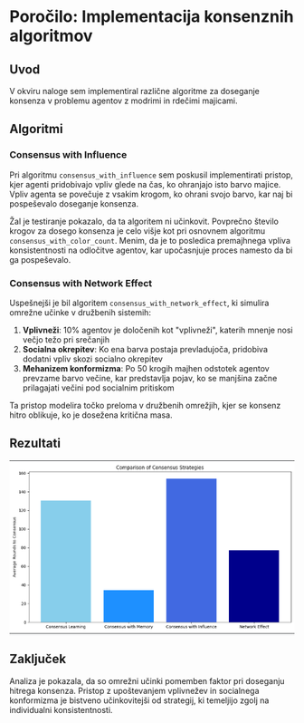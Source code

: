 # Poročilo: Implementacija konsenznih algoritmov

## Uvod
V okviru naloge sem implementiral različne algoritme za doseganje konsenza v problemu agentov z modrimi in rdečimi majicami.

## Algoritmi

### Consensus with Influence
Pri algoritmu `consensus_with_influence` sem poskusil implementirati pristop, kjer agenti pridobivajo vpliv glede na čas, ko ohranjajo isto barvo majice. Vpliv agenta se povečuje z vsakim krogom, ko ohrani svojo barvo, kar naj bi pospeševalo doseganje konsenza.

Žal je testiranje pokazalo, da ta algoritem ni učinkovit. Povprečno število krogov za dosego konsenza je celo višje kot pri osnovnem algoritmu `consensus_with_color_count`. Menim, da je to posledica premajhnega vpliva konsistentnosti na odločitve agentov, kar upočasnjuje proces namesto da bi ga pospeševalo.

### Consensus with Network Effect
Uspešnejši je bil algoritem `consensus_with_network_effect`, ki simulira omrežne učinke v družbenih sistemih:

1. **Vplivneži**: 10% agentov je določenih kot "vplivneži", katerih mnenje nosi večjo težo pri srečanjih
2. **Socialna okrepitev**: Ko ena barva postaja prevladujoča, pridobiva dodatni vpliv skozi socialno okrepitev
3. **Mehanizem konformizma**: Po 50 krogih majhen odstotek agentov prevzame barvo večine, kar predstavlja pojav, ko se manjšina začne prilagajati večini pod socialnim pritiskom

Ta pristop modelira točko preloma v družbenih omrežjih, kjer se konsenz hitro oblikuje, ko je dosežena kritična masa.

## Rezultati

![Graf primerjave algoritmov](img.png)

## Zaključek
Analiza je pokazala, da so omrežni učinki pomemben faktor pri doseganju hitrega konsenza. Pristop z upoštevanjem vplivnežev in socialnega konformizma je bistveno učinkovitejši od strategij, ki temeljijo zgolj na individualni konsistentnosti.